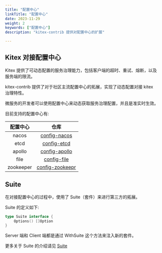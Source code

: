 ```yaml
---
title: "配置中心"
linkTitle: "配置中心"
date: 2023-11-29
weight: 2
keywords: ["配置中心"]
description: "kitex-contrib 提供对配置中心的扩展"

---
```


## Kitex 对接配置中心

Kitex 提供了可动态配置的服务治理能力，包括客户端的超时、重试、熔断，以及服务端的限流。

kitex-contrib 提供了对于社区主流配置中心的拓展，实现了动态配置对接 kitex 治理特性。

微服务的开发者可以使用配置中心来动态获取服务治理配置，并且是准实时生效。

目前支持的配置中心有:

|  配置中心  |                               仓库                                |
|:---------:|:----------------------------------------------------------------:|
|   nacos   |  [config-nacos](https://github.com/kitex-contrib/config-nacos)   |
|   etcd    |  [config-etcd](https://github.com/kitex-contrib/config-etcd)     |
|   apollo  |  [config-apollo](https://github.com/kitex-contrib/config-apollo) |
|   file    |  [config-file](https://github.com/kitex-contrib/config-file)     |
| zookeeper |  [config-zookeepr](https://github.com/kitex-contrib/config-zookeeper) |

## Suite

在对接配置中心的过程中，使用了 Suite（套件）来进行第三方的拓展。

Suite 的定义如下:
```go
type Suite interface {
    Options() []Option
}
```
Server 端和 Client 端都是通过 WithSuite 这个方法来注入新的套件。

更多关于 Suite 的介绍请见 [Suite](../../framework-exten/suite)
